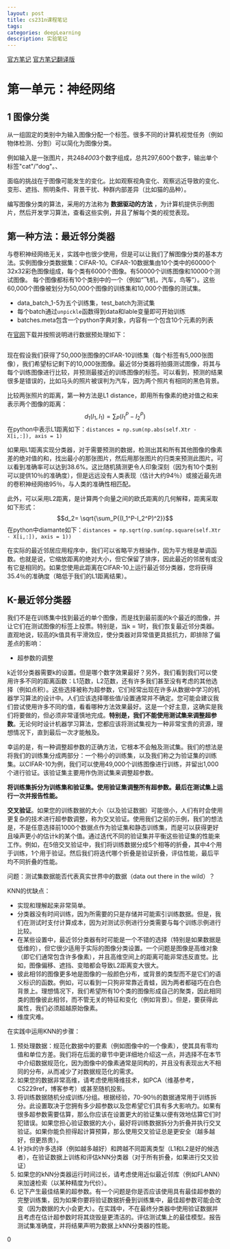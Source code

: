 ```yaml
---
layout: post
title: cs231n课程笔记
tags:
categories: deepLearning
description: 实验笔记
---
```


[官方笔记](http://cs231n.github.io/)
[官方笔记翻译版](https://zhuanlan.zhihu.com/p/21930884)

# 第一单元：神经网络
## 1 图像分类

从一组固定的类别中为输入图像分配一个标签。很多不同的计算机视觉任务（例如物体检测、分割）可以简化为图像分类。

例如输入是一张图片，共248*400*3个数字组成，总共297,600个数字，输出单个标签"cat"/"dog"。、

面临的挑战在于图像可能发生的变化。比如观察视角变化、观察远近导致的变化、变形、遮挡、照明条件、背景干扰、种群内部差异（比如猫的品种）。

编写图像分类的算法，采用的方法称为 **数据驱动的方法** ，为计算机提供示例图片，然后开发学习算法，查看这些实例，并且了解每个类的视觉表现。

## **第一种方法：最近邻分类器**

与卷积神经网络无关，实践中也很少使用，但是可以让我们了解图像分类的基本方法。实例图像分类数据集：CIFAR-10。CIFAR-10数据集由10个类中的60000个32x32彩色图像组成，每个类有6000个图像。有50000个训练图像和10000个测试图像。 每个图像都标有10个类别中的一个（例如“飞机，汽车，鸟等”）。这些60,000个图像被划分为50,000个图像的训练集和10,000个图像的测试集。

* data_batch_1-5为五个训练集，test_batch为测试集
* 每个batch通过`unpickle`函数得到data和lable变量即可开始训练
* batches.meta包含一个python字典对象，内容有一个包含10个元素的列表

在[官网](http://www.cs.toronto.edu/~kriz/cifar.html)下载并按照说明进行数据预处理如下：

```python

```

现在假设我们获得了50,000张图像的CIFAR-10训练集（每个标签有5,000张图像），我们希望标记剩下的10,000张图像。最近邻分类器将拍摄测试图像，将其与每个训练图像进行比较，并预测最接近的训练图像的标签。可以看到，预测的结果很多是错误的，比如马头的照片被误判为汽车，因为两个照片有相同的黑色背景。

比较两张照片的距离，第一种方法是L1 distance，即用所有像素的绝对值之和来表示两个图像的距离：
$$d_1(I_1,I_1)= \sum_P{(I_1^P-I_2^P)}$$
在python中表示L1距离如下：`distances = np.sum(np.abs(self.Xtr - X[i,:]), axis = 1)`

如果用L1距离实现分类器，对于需要预测的数据，检测出其和所有其他图像的像素差的绝对值的和，找出最小的那张图片，然后用那张图片的归类来预测此图片。可以看到准确率可以达到38.6%。这比随机猜测更令人印象深刻（因为有10个类别可以提供10％的准确度），但是远远没有人类表现（估计大约94％）或接近最先进的卷积神经网络95％，与人类的准确性相匹配。

此外，可以采用L2距离，是计算两个向量之间的欧氏距离的几何解释，距离采取如下形式：
$$d_2= \sqrt{\sum_P{(I_1^P-I_2^P)^2}}$$
在python中diamante如下：`distances = np.sqrt(np.sum(np.square(self.Xtr - X[i,:]), axis = 1))`

在实际的最近邻居应用程序中，我们可以省略平方根操作，因为平方根是单调函数。也就是说，它缩放距离的绝对大小，但它保留了排序，因此最近的邻居有或没有它是相同的。如果您使用此距离在CIFAR-10上运行最近邻分类器，您将获得35.4％的准确度（略低于我们的L1距离结果）。



## **K-最近邻分类器**
我们不是在训练集中找到最近的单个图像，而是找到最前面的k个最近的图像，并让它们在测试图像的标签上投票。特别是，当k = 1时，我们恢复最近邻分类器。直观地说，较高的k值具有平滑效应，使分类器对异常值更具抵抗力，即排除了偏差点的影响：

* 超参数的调整

k近邻分类器需要k的设置。但是哪个数字效果最好？另外，我们看到我们可以使用许多不同的距离函数：L1范数，L2范数，还有许多我们甚至没有考虑的其他选择（例如点积）。这些选择被称为超参数，它们经常出现在许多从数据中学习的机器学习算法的设计中。人们应该选择哪些值/设置通常并不确定。您可能会建议我们尝试使用许多不同的值，看看哪种方法效果最好。这是一个好主意，这确实是我们将要做的，但必须非常谨慎地完成。**特别是，我们不能使用测试集来调整超参数**。无论何时设计机器学习算法，您都应该将测试集视为一种非常宝贵的资源，理想情况下，直到最后一次才能触及。

幸运的是，有一种调整超参数的正确方法，它根本不会触及测试集。我们的想法是将我们的训练集分成两部分：一个稍小的训练集，以及我们称之为验证集的训练集。以CIFAR-10为例，我们可以使用49,000个训练图像进行训练，并留出1,000个进行验证。该验证集主要用作伪测试集来调整超参数。

**将训练集拆分为训练集和验证集。使用验证集调整所有超参数。最后在测试集上运行一次并报告性能。**

**交叉验证**。如果您的训练数据的大小（以及验证数据）可能很小，人们有时会使用更复杂的技术进行超参数调整，称为交叉验证。使用我们之前的示例，我们的想法是，不是任意选择前1000个数据点作为验证集和静态训练集，而是可以获得更好且噪声更小的估计k的某个值。通过迭代不同的验证集并平衡这些验证集的性能来工作。例如，在5倍交叉验证中，我们将训练数据分成5个相等的折叠，其中4个用于训练，1个用于验证。然后我们将迭代哪个折叠是验证折叠，评估性能，最后平均不同折叠的性能。

问题：测试集数据能否代表真实世界中的数据（data out there in the wild）？

KNN的优缺点：
* 实现和理解起来非常简单。
* 分类器没有时间训练，因为所需要的只是存储并可能索引训练数据。但是，我们在测试时支付计算成本，因为对测试示例进行分类需要与每个训练示例进行比较。
* 在某些设置中，最近邻分类器有时可能是一个不错的选择（特别是如果数据是低维的），但它很少适用于实际的图像分类设置。一个问题是图像是高维对象（即它们通常包含许多像素），并且高维空间上的距离可能非常违反直觉。比如，图像偏移、遮挡、变暗都会导致L2距离变大很大。
* 彼此相邻的图像更多地是图像的一般颜色分布，或背景的类型而不是它们的语义标识的函数。例如，可以看到一只狗非常靠近青蛙，因为两者都碰巧在白色背景上。理想情况下，我们希望所有10个类的图像形成自己的聚类，因此相同类的图像彼此相邻，而不管无关的特征和变化（例如背景）。但是，要获得此属性，我们必须超越原始像素。
* 维度灾难。

在实践中运用KNN的步骤：
1. 预处理数据：规范化数据中的要素（例如图像中的一个像素），使其具有零均值和单位方差。我们将在后面的章节中更详细地介绍这一点，并选择不在本节中介绍数据规范化，因为图像中的像素通常是同构的，并且没有表现出大不相同的分布，从而减少了对数据规范化的需求。
2. 如果您的数据非常高维，请考虑使用降维技术，如PCA（维基参考，CS229ref，博客参考）或甚至随机投影。
3. 将训练数据随机分成训练/分组。根据经验，70-90％的数据通常用于训练拆分。此设置取决于您拥有多少超参数以及您希望它们具有多大影响力。如果有很多超参数需要估算，那么你应该在设置更大的验证集以便有效地估算它们时犯错误。如果您担心验证数据的大小，最好将训练数据拆分为折叠并执行交叉验证。如果你能负担得起计算预算，那么使用交叉验证总是更安全（越多越好，但更昂贵）。
4. 针对k的许多选择（例如越多越好）和跨越不同距离类型（L1和L2是好的候选者），在验证数据上训练和评估kNN分类器（对于所有折叠，如果进行交叉验证）
5. 如果您的kNN分类器运行时间过长，请考虑使用近似最近邻库（例如FLANN）来加速检索（以某种精度为代价）。
6. 记下产生最佳结果的超参数。有一个问题是你是否应该使用具有最佳超参数的完整训练集，因为如果你要将验证数据折叠到训练集中，最佳超参数可能会改变（因为数据的大小会更大）。在实践中，不在最终分类器中使用验证数据并且考虑在估计超参数时将其烧毁是更清洁的。评估测试集上的最佳模型。报告测试集准确度，并将结果声明为数据上kNN分类器的性能。



0
